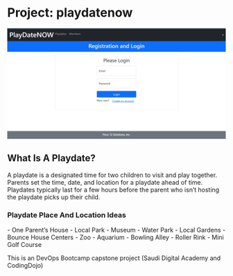 # Project: playdatenow

<p align="center">
 <img src="playdatenow.jpg" width="900"  alt="accessibility text">
</p>
<h2>What Is A Playdate?</h2>

<p>A playdate is a designated time for two children to visit and play together. Parents set the time, date, and location for a playdate ahead of time. Playdates typically last for a few hours before the parent who isn’t hosting the playdate picks up their child.</p>
 <h3>Playdate Place And Location Ideas</h3>
<p>
- One Parent’s House
- Local Park
- Museum
- Water Park
- Local Gardens
- Bounce House Centers
- Zoo
- Aquarium
- Bowling Alley
- Roller Rink
- Mini Golf Course
</p>


This is an DevOps Bootcamp capstone project (Saudi Digital Academy and CodingDojo)

